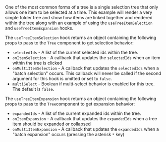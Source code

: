 One of the most common forms of a tree is a single selection tree that only
allows one item to be selected at a time. This example will render a very simple
folder tree and show how items are linked together and rendered within the tree
along with an example of using the `useTreeItemSelection` and
`useTreeItemExpansion` hooks.

The `useTreeItemSelection` hook returns an object containing the following props
to pass to the `Tree` component to get selection behavior:

- `selectedIds` - A list of the current selected ids within the tree.
- `onItemSelection` - A callback that updates the `selectedIds` when an item
  within the tree is clicked
- `onMultiItemSelection` - A callback that updates the `selectedIds` when a
  "batch selection" occurs. This callback will never be called if the second
  argument for this hook is omitted or set to `false`.
- `multiSelect` - Boolean if multi-select behavior is enabled for this tree. The
  default is `false`.

The `useTreeItemExpansion` hook returns an object containing the following props
to pass to the `Tree`component to get expansion behavior:

- `expandedIds` - A list of the current expanded ids within the tree.
- `onItemExpansion` - A callback that updates the `expandedIds` when a tree item
  should be expanded or collapsed
- `onMultiItemExpansion` - A callback that updates the `expandedIds` when a
  "batch expansion" occurs (pressing the asterisk `*` key)

